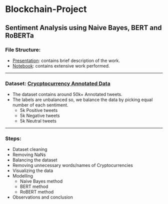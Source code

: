 # Blockchain-Project
## Sentiment Analysis using Naive Bayes, BERT and RoBERTa

### File Structure:
  * [Presentation](https://github.com/xandie985/Blockchain-Project/blob/main/Presentation.pdf): contains brief description of the work.
  * [Notebook](https://github.com/xandie985/Blockchain-Project/blob/main/sentiment_analysis_Naive_Bayes_%2C_BERT_%26_RoBERTa.ipynb): contains extensive work performed. 
---
### Dataset: [Crycptocurrency Annotated Data](https://query.data.world/s/krdiofdnalp376rqwddoddzgryedt4)
  * The dataset contains around 50k+ Annotated tweets. 
  * The labels are unbalanced so, we balance the data by picking equal number of each sentiment. 
    * 5k Positive tweets
    * 5k Negative tweets
    * 5k Neutral tweets
 ---
### Steps:
  * Dataset cleaning
  * Removing NaNs
  * Balancing the dataset
  * Removing unnecessary words/names of Cryptocurrencies
  * Visualizing the data
  * Modelling
    * Naive Bayes method
    * BERT method
    * RoBERT method
  * Observations and conclusion
